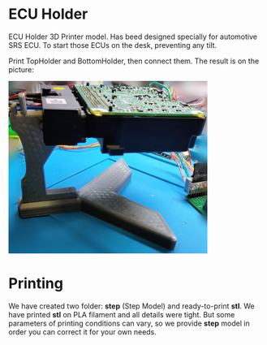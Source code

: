 # ECU Holder

ECU Holder 3D Printer model. Has beed designed specially for automotive SRS ECU. To start those ECUs on the desk, preventing any tilt.

Print TopHolder and BottomHolder, then connect them.
The result is on the picture:

![Example](images/example.jpg)

# Printing

We have created two folder: **step** (Step Model) and ready-to-print **stl**. 
We have printed **stl** on PLA filament and all details were tight. But some parameters of printing conditions can vary, so we provide **step** model in order you can correct it for your own needs.

